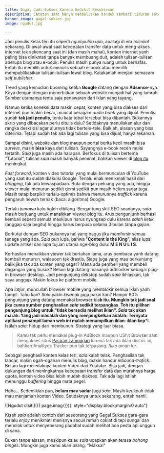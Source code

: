```yaml
---
title: Gagal Jadi Sukses Karena Sedikit Kesuksesan
description: Catatan saat hanya membelitkan handuk sembari tiduran setelah mandi siang. Berusaha meng-koreksi diri.
banner_image: gagal-sukses.jpg
image: ngudut.jpg

---
```

Jadi penulis kelas teri itu seperti _ngumpulno upo_, apalagi di era _milenial_ sekarang. Di awal-awal saat kecepatan transfer data untuk meng-akses internet tak sekencang saat ini (dan masih mahal), konten internet yanh paling bisa dinikmati tanpa banyak membuang duit, adalah tulisan-tulisan aberupa blog atau e-book. Penulis masih punya ruang untuk bernafas. Entah itu memilih untuk menulis sebuah e-book atau memilih mempublikasikan tulisan-tulisan lewat blog. Katakanlah menjadi semacam _self publisher_.

<!--more-->

Trend yang kemudian booming ketika **Google** datang dengan **Adsense**-nya. Kaya dengan dengan menerbitkan sebuah website menjadi hal yang lumrah. Sumber utamanya tentu saja penawaran dari iklan yang tayang.

Namun ketika koneksi data makin cepat, konten  yang bisa diakses dari internet pun makin besar, muncul beragam _audio book_ yang dijual. Penulis sudah **tak jadi penulis**, tentu kata tebal tersebut bisa dibantah. Bukannya skrip yang dibacakan perlu ditulis dulu? Setidaknya menuliskan alur dan rangka deskripsi agar alurnya tidak bertele-tele. Baiklah, alasan yang bisa diterima. Tetapi sudah tak ada lagi tulisan yang bisa dijual, hanya rekaman. 

Sampai disini, website dan blog maupun portal berita kecil masih bisa _survive_, masih **bisa** kaya dari tulisan. Sayangnya e-book receh mulai tertatih. _Saia_ juga masih ada harapan. Berfokus di tulisan bertema "Tutorial", tulisan _saia_ masih banyak peminat, bahkan viewer di [blog itu](https:www.knoacc.org) meningkat.

_Fast forward_, konten video tutorial yang mulai bermunculan di YouTube yang saat itu sudah diakuisi Google. Terlalu enak menikmati hasil dari _blogging_, tak ada kewaspadaan. Buta dengan peluang yang ada, hingga viewer mulai menurun sedikit demi sedikit pun masih belum sadar juga. Masih tetap berpikir terlalu-optimis bahwa menurunnya _traffick_ karena pengaruh hewah ternak (baca: algoritma) Google.

Terlalu _jumawa_ kalo boleh dibilang. Bergantung skill SEO seadanya, _saia_ masih berjuang untuk manaikkan viewer blog itu. Arus pengunjunh berhasil kembali seperti semula meskipun harus nyungsep dulu karena _salah ketik_ (anggap saja begitu) hingga harus berpusa selama 3 bulan tanpa gajian. 

Berkutat dengan SEO bukannya hal yang bagus jika memforsir semua tenaga yang ada. _Saia_ pun lupa, bahwa "**Content is the King**", alias lupa update artikel dan lupa tujuan utama nge-blog dulu: **M E N U L I S**.

Kerhasilan menaikkan viewer tak bertahan lama, arus pembaca yanh datang kembali menurun, walauoun tak drastis. Siapa juga yang mau berkunjung balik jika tak ada konten yang segar? Mana ada pembeli yang membeli dagangan yang busuk? Belum lagi datang masanya adblocker sebagai plug-in browser desktop. Jadi pengunjung dekstop sudah _saia_ ikhlaskan, tak saya anggap. Makin fokus ke platform mobile.

Apa _latjur_, muncullah browser mobile yang memblokir semua iklan yanh tampil. Tahu kan? _Saia_ yakin _kisanak_ juga pakai kan? Hampir 60% pengunjung yang datang memakai browser bia**b itu. Mungkin tak jadi soal jika cuma sumber penghasilan _saia_ sedikit terpangkas. Toh itu pilihan pengunjung blog untuk "tidak bersedia melihat iklan". _Saia_ tak akan marah. Yang jadi masalah dan yang menjengkelkan adalah: Ternyata aplikasi penampil laman web ini malah menampilkan iklan-iklan kep***t. Istilah _saia_: hidup dari membunuh. Strategi yang luar biasa. 

> Kamu tak perlu memakai plug-in AdBlock maupun UShit Browser saat mengakses situs [Paciran Lamongan](https://www.paciran.com) karena tak ada iklan disitus ini, bahkan Analitycs Tracker pun tak terpasang. _Riko aman lur_.

Sebagai penghasil konten kelas teri, _saia_ kalah telak. Penghasilan tak lancar, makin ogah-ogahan menulis blog,  makin hancur _inbound-trafick_. Belum lagi meledaknya konten Video dari Youtube. Bisa jadi, dengan dukungan dari meningkatnya kecepatan transfer data dan murahnya harga quota, konten video bisa lebih mudah diakses. Tak ada lagi istilah menunggu _buffering_ hingga mata pegel.

Haha... Sedemikian pun, **belum mau sadar** juga _saia_. Masih _keukeuh_ tidak mau menjamah konten Video. Setidaknya untuk sekarang, entah nanti.

![Ngudut disit!]({{ page.imagr}}){: style="display:block;margin:0 auto"}

Kisah _saia_ adalah contoh dari seseorang yang Gagal Sukses gara-gara terlalu _enjoy_ menikmati manisnya secuil remah coklat di tepi sungai dan menolak untuk menyeberang padahal sudah melihat ada pesta api unggun di sana.

Bukan tanpa alasan, meskipun kalau _saia_ ucapkan akan terasa _bohong bingits_. Mungkin juga kamu akan bilang: "Maksa!"
